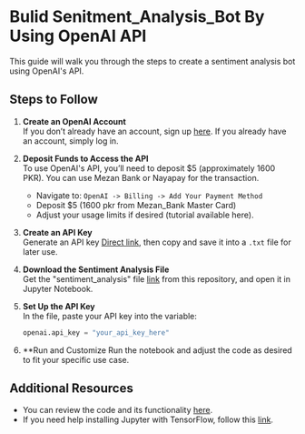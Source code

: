 # Bulid Senitment_Analysis_Bot By Using OpenAI API

This guide will walk you through the steps to create a sentiment analysis bot using OpenAI's API.

## Steps to Follow

1. **Create an OpenAI Account**  
   If you don’t already have an account, sign up [here](https://platform.openai.com/). If you already have an account, simply log in.

2. **Deposit Funds to Access the API**  
   To use OpenAI's API, you’ll need to deposit $5 (approximately 1600 PKR). You can use Mezan Bank or Nayapay for the transaction.  
   - Navigate to: `OpenAI -> Billing -> Add Your Payment Method`
   - Deposit $5 (1600 pkr from Mezan_Bank Master Card) 
   - Adjust your usage limits if desired (tutorial available here).

3. **Create an API Key**  
   Generate an API key [Direct link](https://platform.openai.com/settings/organization/api-keys), then copy and save it into a `.txt` file for later use.

4. **Download the Sentiment Analysis File**  
   Get the "sentiment_analysis" file [link](https://github.com/awaisqarni2/Senitment_Analysis_By_Using_OpenAI_API/blob/main/Sentiment_Analysis.ipynb) from this repository, and open it in Jupyter Notebook.

5. **Set Up the API Key**  
   In the file, paste your API key into the variable:  
   ```python
   openai.api_key = "your_api_key_here"

6. **Run and Customize
   Run the notebook and adjust the code as desired to fit your specific use case.
   
## Additional Resources
   - You can review the code and its functionality [here](https://github.com/awaisqarni2/Senitment_Analysis_By_Using_OpenAI_API/blob/main/Explain_Senitment_Analysis_Code.pdf).
   - If you need help installing Jupyter with TensorFlow, follow this [link](https://github.com/awaisqarni2/Jupyter-with-TensorFlow-Installation_Guide/tree/main).
